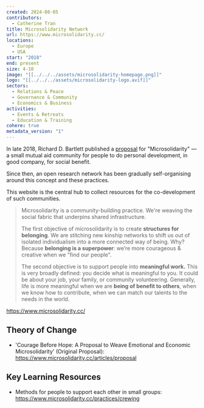 ```yaml
---
created: 2024-08-05
contributors:
  - Catherine Tran
title: Microsolidarity Network
url: https://www.microsolidarity.cc/
locations:
  - Europe
  - USA
start: "2018"
end: present
size: 4-10
image: "[[../../../assets/microsolidarity-homepage.png]]"
logo: "[[../../../assets/microsolidarity-logo.avif]]"
sectors:
  - Relations & Peace
  - Governance & Community
  - Economics & Business
activities:
  - Events & Retreats
  - Education & Training
cohere: true
metadata_version: "1"
---
```

In late 2018, Richard D. Bartlett published a [proposal](https://www.microsolidarity.cc/articles/proposal) for "Microsolidarity" — a small mutual aid community for people to do personal development, in good company, for social benefit.

Since then, an open research network has been gradually self-organising around this concept and these practices.

This website is the central hub to collect resources for the co-development of such communities. 

>Microsolidarity is a community-building practice. We're weaving the social fabric that underpins shared infrastructure.
>
>The first objective of microsolidarity is to create **structures for belonging**. We are stitching new kinship networks to shift us out of isolated individualism into a more connected way of being. Why? Because **belonging is a superpower**: we’re more courageous & creative when we "find our people".
>
>The second objective is to support people into **meaningful work.** This is very broadly defined: you decide what is meaningful to you. It could be about your job, your family, or community volunteering. Generally, life is more meaningful when we are **being of benefit to others**, when we know how to contribute, when we can match our talents to the needs in the world.

https://www.microsolidarity.cc/

## Theory of Change

- 'Courage Before Hope: A Proposal to Weave Emotional and Economic Microsolidarity' (Original Proposal): https://www.microsolidarity.cc/articles/proposal

## Key Learning Resources

- Methods for people to support each other in small groups: https://www.microsolidarity.cc/practices/crewing











